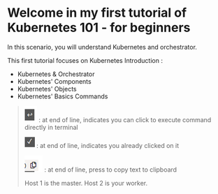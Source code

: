 # Welcome in my first tutorial of Kubernetes 101 - for beginners

In this scenario, you will understand Kubernetes and orchestrator.

This first tutorial focuses on Kubernetes Introduction :
- Kubernetes & Orchestrator
- Kubernetes' Components
- Kubernetes' Objects
- Kubernetes' Basics Commands


> ![play](https://github.com/Sphinxgaia/katacoda-learning-center/raw/master/kubernetes-101-intro-beginner/play.png) : at end of line, indicates you can click to execute command directly in terminal
> 
> ![played](https://github.com/Sphinxgaia/katacoda-learning-center/raw/master/kubernetes-101-intro-beginner/played.png) : at end of line, indicates you already clicked on it
> 
> ![copy](https://github.com/Sphinxgaia/katacoda-learning-center/raw/master/kubernetes-101-intro-beginner/copy.png) : at end of line, press to copy text to clipboard
> 
> Host 1 is the master. Host 2 is your worker.